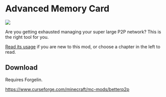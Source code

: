 # Advanced Memory Card

![](https://cf.way2muchnoise.eu/versions/538092.svg)

Are you getting exhausted managing your super large P2P network? This is the right tool for you.

[Read its usage](Chapter1-1.md) if you are new to this mod, or choose a chapter in the left to read.

## Download

Requires Forgelin.

<https://www.curseforge.com/minecraft/mc-mods/betterp2p>
